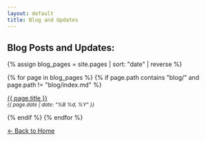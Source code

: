 ```yaml
---
layout: default
title: Blog and Updates
---
```


## Blog Posts and Updates:

<div markdown="0">

{% assign blog_pages = site.pages | sort: "date" | reverse %}

{% for page in blog_pages %}
  {% if page.path contains "blog/" and page.path != "blog/index.md" %}
    <p>
      <a href="{{ page.url }}">{{ page.title }}</a><br>
      <small><em>{{ page.date | date: "%B %d, %Y" }}</em></small>
    </p>
  {% endif %}
{% endfor %}

</div>

[← Back to Home](/)
